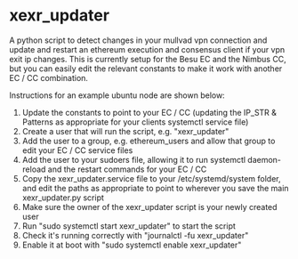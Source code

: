 # xexr_updater
A python script to detect changes in your mullvad vpn connection and update and restart an ethereum execution and consensus client if your vpn exit ip changes. This is currently setup for the Besu EC and the Nimbus CC, but you can easily edit the relevant constants to make it work with another EC / CC combination.

Instructions for an example ubuntu node are shown below:

1. Update the constants to point to your EC / CC (updating the IP_STR & Patterns as appropriate for your clients systemctl service file)
2. Create a user that will run the script, e.g. "xexr_updater"
3. Add the user to a group, e.g. ethereum_users and allow that group to edit your EC / CC service files
4. Add the user to your sudoers file, allowing it to run systemctl daemon-reload and the restart commands for your EC / CC
5. Copy the xexr_updater.service file to your /etc/systemd/system folder, and edit the paths as appropriate to point to wherever you save the main xexr_updater.py script
6. Make sure the owner of the xexr_updater script is your newly created user
7. Run "sudo systemctl start xexr_updater" to start the script
8. Check it's running correctly with "journalctl -fu xexr_updater"
9. Enable it at boot with "sudo systemctl enable xexr_updater"
